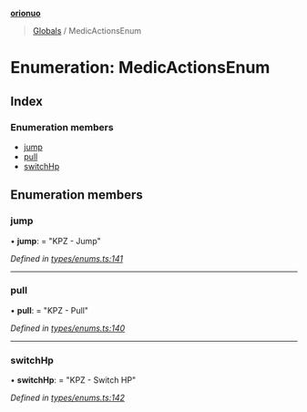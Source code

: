 **[orionuo](../README.md)**

> [Globals](../globals.md) / MedicActionsEnum

# Enumeration: MedicActionsEnum

## Index

### Enumeration members

* [jump](medicactionsenum.md#jump)
* [pull](medicactionsenum.md#pull)
* [switchHp](medicactionsenum.md#switchhp)

## Enumeration members

### jump

•  **jump**:  = "KPZ - Jump"

*Defined in [types/enums.ts:141](https://github.com/msviha/orionuo/blob/d630079/src/types/enums.ts#L141)*

___

### pull

•  **pull**:  = "KPZ - Pull"

*Defined in [types/enums.ts:140](https://github.com/msviha/orionuo/blob/d630079/src/types/enums.ts#L140)*

___

### switchHp

•  **switchHp**:  = "KPZ - Switch HP"

*Defined in [types/enums.ts:142](https://github.com/msviha/orionuo/blob/d630079/src/types/enums.ts#L142)*
